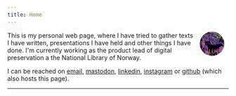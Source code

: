 ```yaml
---
title: Home
---
```


<img src="avatar.gif" style="max-width:15%;min-width:25px;float:right;clip-path: circle();" alt="Torbjørn waving" />

This is my personal web page, where I have tried to gather texts I have written, presentations I have held and other things I have done. I'm currently working as the product lead of digital preservation a the National Library of Norway. 

I can be reached on [email](mailto:tbp@tuta.io), [mastodon](https://digipres.club/@tbp), [linkedin](https://www.linkedin.com/in/torbjørn-pedersen-57617b227), [instagram](https://www.instagram.com/filmarkivar) or [github](https://github.com/torbjornbp) (which also hosts this page).  

---